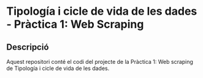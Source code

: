 # Tipología i cicle de vida de les dades - Pràctica 1: Web Scraping 

## Descripció

Aquest repositori conté el codi del projecte de la Pràctica 1: Web scraping de Tipología i cicle de vida de les dades.
